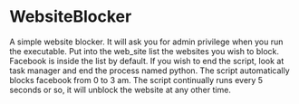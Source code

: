 # WebsiteBlocker
A simple website blocker. It will ask you for admin privilege when you run the executable. Put into the web_site list the websites you wish to block. Facebook is inside the list by default. If you wish to end the script, look at task manager and end the process named python. The script automatically blocks facebook from 0 to 3 am. The script continually runs every 5 seconds or so, it will unblock the website at any other time.

